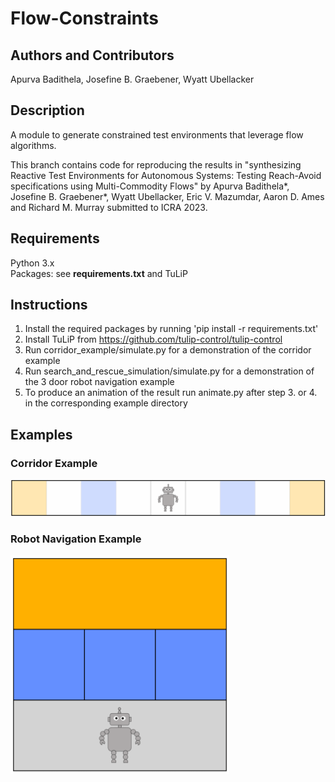 # Flow-Constraints
## Authors and Contributors
Apurva Badithela, Josefine B. Graebener,  Wyatt Ubellacker <br />


## Description
A module to generate constrained test environments that leverage flow algorithms.

This branch contains code for reproducing the results in "synthesizing Reactive Test Environments for Autonomous Systems: Testing Reach-Avoid specifications using Multi-Commodity Flows" by Apurva Badithela\*, Josefine B. Graebener\*, Wyatt Ubellacker, Eric V. Mazumdar, Aaron D. Ames and Richard M. Murray submitted to ICRA 2023.

## Requirements
Python 3.x<br />
Packages: see **requirements.txt** and TuLiP <br />

## Instructions
1. Install the required packages by running 'pip install -r requirements.txt' <br />
2. Install TuLiP from https://github.com/tulip-control/tulip-control
3. Run corridor_example/simulate.py for a demonstration of the corridor example <br />
4. Run search_and_rescue_simulation/simulate.py for a demonstration of the 3 door robot navigation example <br />
5. To produce an animation of the result run animate.py after step 3. or 4. in the corresponding example directory

## Examples
### Corridor Example
![](corridor_example/animations/test_strategy_cropped.gif)
### Robot Navigation Example
<img src="search_and_rescue_simulation/animations/test_strategy_cropped.gif" width="350" height="350" align="center">
